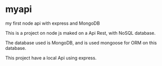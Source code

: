 # myapi
my first node api with express and MongoDB


This is a project on node js maked on a Api Rest, with NoSQL database.

The database used is MongoDB, and is used mongoose for ORM on this database.

This project have a local Api using express.
